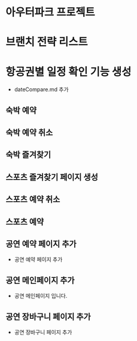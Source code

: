 # 아우터파크 프로젝트

# 브랜치 전략 리스트



# 항공권별 일정 확인 기능 생성

- dateCompare.md 추가


## 숙박 예약

## 숙박 예약 취소

## 숙박 즐겨찾기


## 스포츠 즐겨찾기 페이지 생성

## 스포츠 예약 취소

## 스포츠 예약


## 공연 예약 페이지 추가

- 공연 예약 페이지 추가

## 공연 메인페이지 추가

- 공연 메인페이지 입니다.

## 공연 장바구니 페이지 추가

- 공연 장바구니 페이지 추가